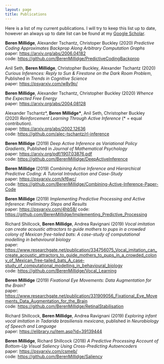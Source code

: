 ```yaml
---
layout: page
title: Publications
---
```


Here is a list of my current publications. I will try to keep this list up to date, however an always up to date list can be found at my [Google Scholar](https://scholar.google.com/citations?user=3GGkFTkAAAAJ&hl=en&oi=ao).

**Beren Millidge**, Alexander Tschantz, Christoper Buckley (2020) *Predictive Coding Approximates Backprop Along Arbitrary Computation Graphs*  
paper: https://arxiv.org/abs/2006.04182  
code: https://github.com/BerenMillidge/PredictiveCodingBackprop  


Anil Seth, **Beren Millidge**, Christopher Buckley, Alexander Tschantz (2020) *Curious Inferences: Reply to Sun & Firestone on the Dark Room Problem*, Published in *Trends in Cognitive Science*  
paper: https://psyarxiv.com/w8y9p/

**Beren Millidge**, Alexander Tschantz, Christopher Buckley (2020) *Whence the Expected Free Energy*  
paper: https://arxiv.org/abs/2004.08128

Alexander Tschantz\*, **Beren Millidge\***, Anil Seth, Christopher Buckley (2020) *Reinforcement Learning Through Active Inference* (\* = equal contribution).  
paper: https://arxiv.org/abs/2002.12636   
code: https://github.com/alec-tschantz/rl-inference    

**Beren Millidge** (2019) *Deep Active Inference as Variational Policy Gradients*, Published in *Journal of Mathematical Psychology*   
paper: https://arxiv.org/pdf/1907.03876.pdf  
code: https://github.com/BerenMillidge/DeepActiveInference

**Beren Millidge** (2019) *Combining Active Inference and Hierarchical Predictive Coding: A Tutorial Introduction and Case-Study*   
paper: https://psyarxiv.com/kf6wc/  
code: https://github.com/BerenMillidge/Combining-Active-Inference-Paper-Code

**Beren Millidge** (2019) *Implementing Predictive Processing and Active Inference: Preliminary Steps and Results*   
paper: https://psyarxiv.com/4hb58/
code: https://github.com/BerenMillidge/Implementing_Predictive_Processing

Richard Shillcock, **Beren Millidge**, Andrea Ravignani (2019) *Vocal imitation can create acoustic attractors to guide mothers to pups in a crowded colony of Mexican free-tailed bats: A case-study of computational modelling in behavioural biology*   
paper: https://www.researchgate.net/publication/334756075_Vocal_imitation_can_create_acoustic_attractors_to_guide_mothers_to_pups_in_a_crowded_colony_of_Mexican_free-tailed_bats_A_case-study_of_computational_modelling_in_behavioural_biology   
code: https://github.com/BerenMillidge/Vocal_Learning

**Beren Millidge** (2019) *Fixational Eye Movements: Data Augmentation for the Brain?*   
paper: https://www.researchgate.net/publication/331909056_Fixational_Eye_Movements_Data_Augmentation_for_the_Brain   
code: https://github.com/BerenMillidge/RetinalStabilisation   

Richard Shillcock, **Beren Millidge**, Andrea Ravignani (2019) *Exploring infant vocal imitation in Tadarida brasiliensis mexicana*, published in *Neurobiology of Speech and Language*    
paper: https://elibrary.ru/item.asp?id=39139444   

**Beren Millidge**, Richard Shillcock (2018) *A Predictive Processing Account of Bottom-Up Visual Saliency Using Cross-Predicting Autoencoders*   
paper: https://psyarxiv.com/csmeb/   
code: https://github.com/BerenMillidge/Saliency   

